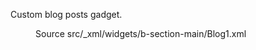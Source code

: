 <!--
@@@title:Blog posts@@@
@@@description:Custom blog posts gadget.@@@
@@@section:XML@@@
@@@subsection:Widgets@@@
-->

Custom blog posts gadget.

<figure>
  <div class="doc-badges">
    <div class="doc-badge">
      <span class="doc-badge-item">Source</span>
      <span class="doc-badge-item doc-badge-item-info">src/_xml/widgets/b-section-main/Blog1.xml</span>
    </div>
  </div>
</figure>

